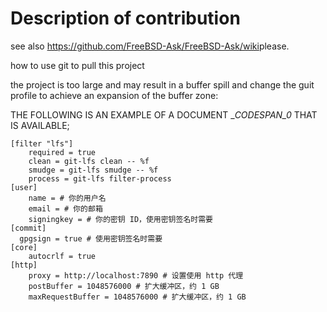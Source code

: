 # Description of contribution

see also <https://github.com/FreeBSD-Ask/FreeBSD-Ask/wiki>please.


how to use git to pull this project

the project is too large and may result in a buffer spill and change the guit profile to achieve an expansion of the buffer zone:

THE FOLLOWING IS AN EXAMPLE OF A DOCUMENT __CODESPAN_0_ THAT IS AVAILABLE;

```
[filter "lfs"]
	required = true
	clean = git-lfs clean -- %f
	smudge = git-lfs smudge -- %f
	process = git-lfs filter-process
[user]
	name = # 你的用户名
	email = # 你的邮箱
	signingkey = # 你的密钥 ID，使用密钥签名时需要
[commit]
  gpgsign = true # 使用密钥签名时需要
[core]
	autocrlf = true
[http]
	proxy = http://localhost:7890 # 设置使用 http 代理
	postBuffer = 1048576000 # 扩大缓冲区，约 1 GB
	maxRequestBuffer = 1048576000 # 扩大缓冲区，约 1 GB
```
